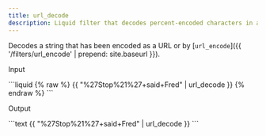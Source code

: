 ```yaml
---
title: url_decode
description: Liquid filter that decodes percent-encoded characters in a string.
---
```


Decodes a string that has been encoded as a URL or by [`url_encode`]({{ '/filters/url_encode' | prepend: site.baseurl }}).

<p class="code-label">Input</p>
```liquid
{% raw %}
{{ "%27Stop%21%27+said+Fred" | url_decode }}
{% endraw %}
```

<p class="code-label">Output</p>
```text
{{ "%27Stop%21%27+said+Fred" | url_decode }}
```
